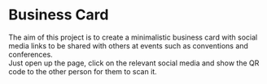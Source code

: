 # Business Card

The aim of this project is to create a minimalistic business card with social media links to be shared with others at events such as conventions and conferences.  
Just open up the page, click on the relevant social media and show the QR code to the other person for them to scan it.
